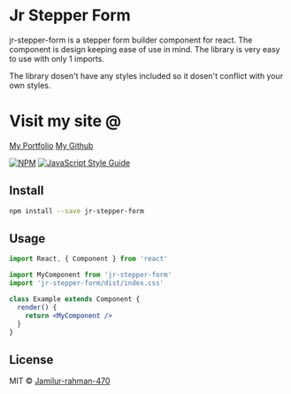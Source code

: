 # Jr Stepper Form

jr-stepper-form is a stepper form builder component for react. The component is design keeping ease of use in mind. The library is very easy to use with only 1 imports.

The library dosen't have any styles included so it dosen't conflict with your own styles.

# Visit my site @

[My Portfolio](https://jamilurrahman.com/)
[My Github](https://github.com/Jamilur-rahman-470)
> 

[![NPM](https://img.shields.io/npm/v/jr-stepper-form.svg)](https://www.npmjs.com/package/jr-stepper-form) [![JavaScript Style Guide](https://img.shields.io/badge/code_style-standard-brightgreen.svg)](https://standardjs.com)

## Install

```bash
npm install --save jr-stepper-form
```

## Usage

```jsx
import React, { Component } from 'react'

import MyComponent from 'jr-stepper-form'
import 'jr-stepper-form/dist/index.css'

class Example extends Component {
  render() {
    return <MyComponent />
  }
}
```

## License

MIT © [Jamilur-rahman-470](https://github.com/Jamilur-rahman-470)
